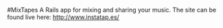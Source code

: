 #MixTapes
A Rails app for mixing and sharing your music. The site can be found live here: http://www.instatap.es/

